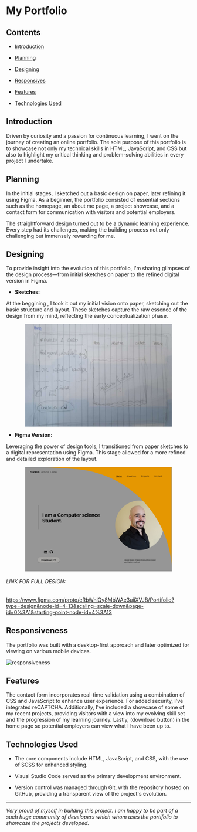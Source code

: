 










# My Portfolio

## Contents
- [Introduction](#project-overview)

- [Planning](#planning)
- [Designing](#designing)
- [Responsives](#responsiveness)
- [Features](#features)
- [Technologies Used](#technologies-used)


## Introduction
Driven by curiosity and a passion for continuous learning, I went on the journey of creating an online portfolio. The sole purpose of this portfolio is to showcase not only my technical skills in HTML, JavaScript, and CSS but also to highlight my critical thinking and problem-solving abilities in every project I undertake.

## Planning
In the initial stages, I sketched out a basic design on paper, later refining it using Figma. As a beginner, the portfolio consisted of essential sections such as the homepage, an about me page, a project showcase, and a contact form for communication with visitors and potential employers. 

The straightforward design turned out to be a dynamic learning experience. Every step had its challenges, making the building process not only challenging but immensely rewarding for me.

## Designing
To provide insight into the evolution of this portfolio, I'm sharing glimpses of the design process—from initial sketches on paper to the refined digital version in Figma.

* **Sketches:**

At the beggining , I took it out my initial vision onto paper, sketching out the basic structure and layout. These sketches capture the raw essence of the design from my mind, reflecting the early conceptualization phase.

  <div style="display: flex; justify-content: center">
      <img src="/assets/images/sketch-design-img/portifolio_sketch_page-0001.jpg" width="400"/>
  </div>



* **Figma Version:**

Leveraging the power of design tools, I transitioned from paper sketches to a digital representation using Figma. This stage allowed for a more refined and detailed exploration of the layout.

<div style="display: flex; justify-content: center">
      <img src="/assets/images/figma-design-img/Portifolio_page-0001.jpg" width="400"/>
  </div>

###### LINK FOR FULL DESIGN:

https://www.figma.com/proto/eRbWnlQy8MbWAe3uijXVJB/Portifolio?type=design&node-id=4-13&scaling=scale-down&page-id=0%3A1&starting-point-node-id=4%3A13 

## Responsiveness

The portfolio was built with a desktop-first approach and later optimized for viewing on various mobile devices. 

![responsiveness](https://github.com/FranklinArruda/my-portifolio/assets/102427836/be078a3f-d146-44d3-918c-e3bde860481d)


## Features
The contact form incorporates real-time validation using a combination of CSS and JavaScript to enhance user experience. For added security, I've integrated reCAPTCHA. Additionally, I've included a showcase of some of my recent projects, providing visitors with a view into my evolving skill set and the progression of my learning journey. Lastly, (download button) in the home page so potential employers can view what I have been up to. 

## Technologies Used
* The core components include HTML, JavaScript, and CSS, with the use of SCSS for enhanced styling.

* Visual Studio Code served as the primary development environment. 

* Version control was managed through Git, with the repository hosted on GitHub, providing a transparent view of the project's evolution.

---

_Very proud of myself in building this project. I am happy to be part of a such huge community of developers which whom uses the portifolio to showcase the projects developed._



